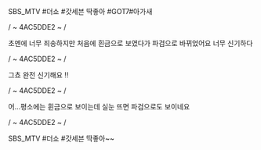 SBS_MTV #더쇼 #갓세븐 딱좋아 #GOT7#아가새

/ ~ 4AC5DDE2 ~ /

초멘에 너무 죄송하지만 처음에 흰금으로 보였다가 파검으로 바뀌었어요 너무 신기하다

/ ~
 4AC5DDE2 ~ /

그쵸 완전 신기해요 !!

/ ~ 4AC5DDE2 ~ /

어...평소에는 휜금으로 보이는데 실눈 뜨면 파검으로도 보이네요

/ ~ 4AC5DDE2 ~ 
/

SBS_MTV #더쇼 #갓세븐 딱좋아~~